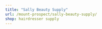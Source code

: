 ```yaml
---
title: "Sally Beauty Supply"
url: /mount-prospect/sally-beauty-supply/
shop: hairdresser supply
---
```


